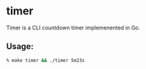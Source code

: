 # timer

Timer is a CLI countdown timer implemenented in Go.

## Usage:

```bash
% make timer && ./timer 5m23s
```
